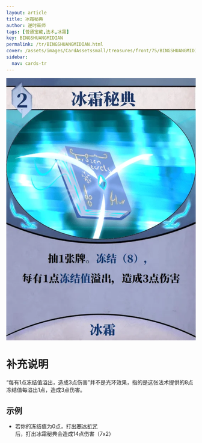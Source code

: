 ```yaml
---
layout: article
title: 冰霜秘典
author: 逆时巫师
tags: [普通宝藏,法术,冰霜]
key: BINGSHUANGMIDIAN
permalink: /tr/BINGSHUANGMIDIAN.html
cover: /assets/images/CardAssetssmall/treasures/front/75/BINGSHUANGMIDIAN.webp
sidebar:
  nav: cards-tr
---
```

![](/assets/images/CardAssets/treasures/front/75/BINGSHUANGMIDIAN.webp)

# 补充说明

“每有1点冻结值溢出，造成3点伤害”并不是光环效果，指的是这张法术提供的8点冻结值每溢出1点，造成3点伤害。

## 示例

* 若你的冻结值为0点，打出[寒冰祈咒](/tr/HANBINGQIZHOU.html)后，打出冰霜秘典会造成14点伤害（7x2）